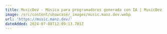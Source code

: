 ```yaml
---
title: MusicDev - Música para programadores generada con IA | MusicDev - Por ManzDev
image: /src/content/showcase/_images/music.manz.dev.webp
url: 'https://music.manz.dev/'
dateAdded: 2024-07-08T12:09:13.781Z
---
```


